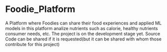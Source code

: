 # Foodie_Platform
A Platform where Foodies can share their food experiences and applied ML models in this platform analize nutrients such as calorie, healthy nutrients consumer needs, etc. The project is on the development stage yet.
Source Code can be shared if it is requested(but it can be shared with whom those contribute for this project)
